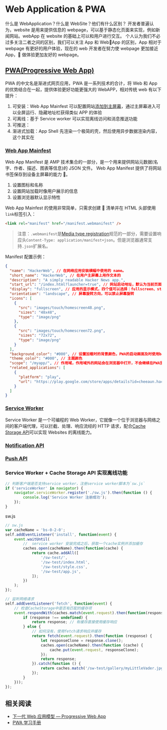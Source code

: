 # Web Application & PWA

什么是 WebApplication？什么是 WebSite？他们有什么区别？
开发者普遍认为，website 是用来提供信息的 webpage，可以基于静态化页面来实现，例如新闻网站。webApp 在 website 的基础上可以和用户进行交互。
个人认为我们不必过多关注二者之间的区别，我们可以关注 App 和 WebApp 的区别，App 相对于 webpage 有更好的用户体验，现在的 web 开发者在努力使 webpage 更加接近 App， 做体验更加友好的 webpage。

## [PWA(Progressive Web App)](https://developer.mozilla.org/zh-CN/docs/Web/Progressive_web_apps)

PWA 的中文名是渐进式网页应用，PWA 是一系列技术的合计，将 Web 和 App 的优势结合在一起，提供体验更好功能更强大的 WebAPP，相对传统 web 有以下提升：

1. 可安装：Web App Mainfest 可以配置网站[添加到主屏幕](https://developer.mozilla.org/en-US/docs/Web/Progressive_web_apps/Add_to_home_screen#Manifest)，通过主屏幕进入可以全屏运行、隐藏地址栏获得类似 APP 的体验
2. 可离线：基于 Service worker 可以实现离线访问和消息推送功能
3. 可推送：
4. 渐进式加载：App Shell 先渲染一个极简的壳，然后使用异步数据渲染内容，这个其实在

### [Web App Mainfest](https://developer.mozilla.org/en-US/docs/Web/Manifest)

Web App Manifest 是 AMP 技术集合的一部分，是一个用来提供网站元数据(名字、作者、描述、图表等信息)的 JSON 文件。
Web App Manifest 提供了将网站书签保存到设备主屏幕的能力 。

1. 设置图标和名称
2. 设置网站加载时像用户展示的信息
3. 设置浏览器默认显示特性

Web App Mainfest 的使用非常简单，只需求创建  清单并在 HTML 头部使用`link`标签引入：

```html
<link rel="manifest" href="/manifest.webmanifest" />
```

> 注意：`.webmanifest`是[Media type registration](https://w3c.github.io/manifest/#media-type-registration)规范的一部分，需要设置响应头`Content-Type: application/manifest+json`。但是浏览器通常支持`.json`扩展名。

Manifest 配置示例：

```json
{
  "name": "HackerWeb", // 在网络应用安装横幅中使用的 name。
  "short_name": "HackerWeb", // 在用户主屏幕上用作文本的
  "description": "A simply readable Hacker News app.",
  "start_url": "/index.html?launcher=true", // 网站启动地址，默认为当前页面
  "display": "fullscreen", // 应用的显示模式，四个值可以选择：fullscreen、standalone、minimal-ui和browser
  "orientation": "landscape", // 屏幕旋转方向，可以禁止屏幕旋转
  "icons": [
    {
      "src": "images/touch/homescreen48.png",
      "sizes": "48x48",
      "type": "image/png"
    },
    {
      "src": "images/touch/homescreen72.png",
      "sizes": "72x72",
      "type": "image/png"
    }
  ],
  "background_color": "#000", // 设置加载时的背景颜色，PWA的启动画面及时使用background_color和icons组合生成的
  "theme_color": "#000", // 主题颜色
  "scope": "/myapp/", // 作用域，作用域外的网站会在浏览器中打开，不会继续在PWA里浏览
  "related_applications": [
    {
      "platform": "play",
      "url": "https://play.google.com/store/apps/details?id=cheeaun.hackerweb"
    }
  ]
}
```

### [Service Worker](./Worker/Service%20Workes.md)

Service Worker 是一个可编程的 Web Worker，它就像一个位于浏览器与网络之间的客户端代理，可以拦截、处理、响应流经的 HTTP 请求，配合[Cache Storage API](./Cahce&Storage/04-CacheStorage.md)可以实现 Websites 的离线能力。

### [Notification API](./设备访问/通知Notification%20API.md)

### [Push API](./设备访问/推送Push%20API.md)

### Service Worker + Cache Storage API 实现离线功能

```JavaScript
// 判断客户端是否支持service worker，注册service worker脚本为`sw.js`
if ('serviceWorker' in navigator) {
    navigator.serviceWorker.register('./sw.js').then(function () {
        console.log('Service Worker 注册成功');
    });
}
```

sw.js

```JavaScript
// sw.js
var cacheName = 'bs-0-2-0';
self.addEventListener('install', function(event) {
    event.waitUntil(
        //  service worker 安装完成之后，获取一个cache实例并添加缓存
        caches.open(cacheName).then(function(cache) {
            return cache.addAll([
                '/sw-test/',
                '/sw-test/index.html',
                '/sw-test/style.css',
                '/sw-test/app.js',
            ]);
        })
    );
});

// 监听网络请求
self.addEventListener('fetch', function(event) {
    // 检查CacheStorage中是否有匹配的缓存项
    event.respondWith(caches.match(event.request).then(function(response) {
        if (response !== undefined) {
            return response; // 有缓存直接使用缓存响应
        } else {
            // 如何没有，使用fetch请求响应并缓存
            return fetch(event.request).then(function (response) {
                let responseClone = response.clone();
                caches.open(cacheName).then(function (cache) {
                    cache.put(event.request, responseClone);
                });
                return response;
            }).catch(function () {
                return caches.match('/sw-test/gallery/myLittleVader.jpg');
            });
        }
    }));
});
```

## 相关阅读

- [下一代 Web 应用模型 — Progressive Web App](https://zhuanlan.zhihu.com/p/25167289)
- [PWA 学习手册](https://pwa.alienzhou.com/)
